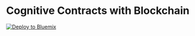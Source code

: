 # Cognitive Contracts with Blockchain



<a href="https://bluemix.net/deploy?repository=https://github.com/lindsaywithers/Contracts_Blockchain"><img src="https://bluemix.net/deploy/button.png" alt="Deploy to Bluemix"></a>

